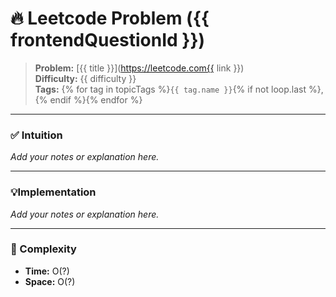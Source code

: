 # 🔥 Leetcode Problem ({{ frontendQuestionId }})

> **Problem:** [{{ title }}](https://leetcode.com{{ link }})<br />
> **Difficulty:** {{ difficulty }}<br/>
> **Tags:** {% for tag in topicTags %}`{{ tag.name }}`{% if not loop.last %}, {% endif %}{% endfor %}

---

### ✅ Intuition

*Add your notes or explanation here.*

---

### 💡Implementation

*Add your notes or explanation here.*

---

### 🧪 Complexity

- **Time:** O(?)
- **Space:** O(?)